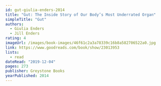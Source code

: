 ```yaml
---
id: gut-giulia-enders-2014
title: "Gut: The Inside Story of Our Body’s Most Underrated Organ"
simpleTitle: "Gut"
authors:
  - Giulia Enders
  - Jill Enders
rating: 4
imageUrl: /images/book-images/46f61c2a3a78339c16b8a582706522a0.jpg
link: https://www.goodreads.com/book/show/23013953
lists:
  - read
dateRead: "2019-12-04"
pages: 273
publisher: Greystone Books
yearPublished: 2014
---
```

